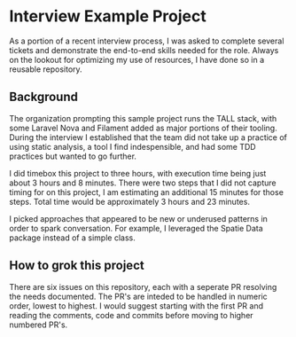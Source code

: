 # Interview Example Project

As a portion of a recent interview process, I was asked to complete several tickets and demonstrate the end-to-end skills needed for the role. Always on the lookout for optimizing my use of resources, I have done so in a reusable repository.

## Background

The organization prompting this sample project runs the TALL stack, with some Laravel Nova and Filament added as major portions of their tooling. During the interview I established that the team did not take up a practice of using static analysis, a tool I find indespensible, and had some TDD practices but wanted to go further.

I did timebox this project to three hours, with execution time being just about 3 hours and 8 minutes. There were two steps that I did not capture timing for on this project, I am estimating an additional 15 minutes for those steps. Total time would be approximately 3 hours and 23 minutes.

I picked approaches that appeared to be new or underused patterns in order to spark conversation. For example, I leveraged the Spatie Data package instead of a simple class.

## How to grok this project

There are six issues on this repository, each with a seperate PR resolving the needs documented. The PR's are inteded to be handled in numeric order, lowest to highest. I would suggest starting with the first PR and reading the comments, code and commits before moving to higher numbered PR's.
